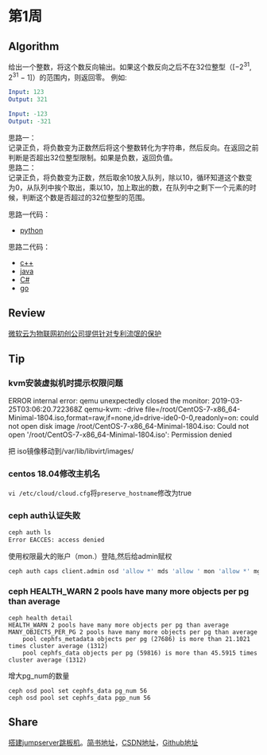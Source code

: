 # 第1周

## Algorithm

给出一个整数，将这个数反向输出。如果这个数反向之后不在32位整型（[−2<sup>31</sup>,  2<sup>31</sup> − 1]）的范围内，则返回零。
例如:

```yaml
Input: 123
Output: 321

Input: -123
Output: -321
```

思路一：  
记录正负，将负数变为正数然后将这个整数转化为字符串，然后反向。在返回之前判断是否超出32位整型限制。如果是负数，返回负值。  
思路二：  
记录正负，将负数变为正数，然后取余10放入队列，除以10，循环知道这个数变为0，从队列中挨个取出，乘以10，加上取出的数，在队列中之剩下一个元素的时候，判断这个数是否超过的32位整型的范围。  
  
思路一代码：  

* [python](../leetcode/Reverse-Integer/reverse-integer.py)

思路二代码：  

* [c++](../leetcode/Reverse-Integer/reverse-integer.cpp)
* [java](../leetcode/Reverse-Integer/reverse-integer.java)
* [C#](../leetcode/Reverse-Integer/reverse-integer.cs)
* [go](../leetcode/Reverse-Integer/reverse-integer.go)

## Review

[微软云为物联网初创公司提供针对专利流氓的保护](https://techcrunch.com/2019/03/28/microsoft-gives-500-patents-to-startups/)

## Tip

### kvm安装虚拟机时提示权限问题

ERROR    internal error: qemu unexpectedly closed the monitor: 2019-03-25T03:06:20.722368Z qemu-kvm: -drive file=/root/CentOS-7-x86_64-Minimal-1804.iso,format=raw,if=none,id=drive-ide0-0-0,readonly=on: could not open disk image /root/CentOS-7-x86_64-Minimal-1804.iso: Could not open '/root/CentOS-7-x86_64-Minimal-1804.iso': Permission denied

把 iso镜像移动到/var/lib/libvirt/images/

### centos 18.04修改主机名

`vi /etc/cloud/cloud.cfg`将`preserve_hostname`修改为true

### ceph auth认证失败

```bash
ceph auth ls
Error EACCES: access denied
```

使用权限最大的账户（mon.）登陆,然后给admin赋权

```bash
ceph auth caps client.admin osd 'allow *' mds 'allow ' mon 'allow *' mgr 'allow *' --name mon. --keyring /var/lib/ceph/mon/ceph/keyring
```

### ceph HEALTH_WARN 2 pools have many more objects per pg than average

```shell
ceph health detail
HEALTH_WARN 2 pools have many more objects per pg than average
MANY_OBJECTS_PER_PG 2 pools have many more objects per pg than average
    pool cephfs_metadata objects per pg (27686) is more than 21.1021 times cluster average (1312)
    pool cephfs_data objects per pg (59816) is more than 45.5915 times cluster average (1312)
```

增大pg_num的数量

```shell
ceph osd pool set cephfs_data pg_num 56
ceph osd pool set cephfs_data pgp_num 56
```

## Share

[搭建jumpserver跳板机](http://songjxin.cn/?p=629)。[简书地址](https://www.jianshu.com/p/9a55221b3729)，[CSDN地址](https://blog.csdn.net/s7799653/article/details/88903545)，[Github地址](../share/搭建jumpserver跳板机)
